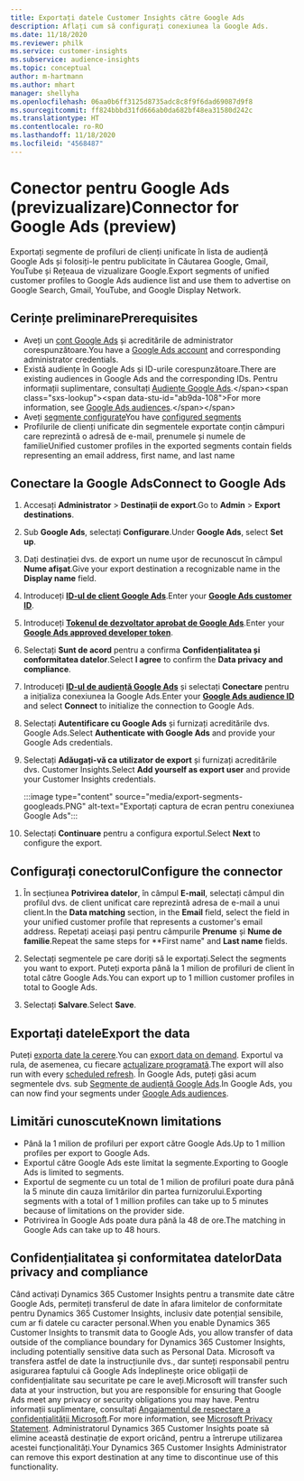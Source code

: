 ```yaml
---
title: Exportați datele Customer Insights către Google Ads
description: Aflați cum să configurați conexiunea la Google Ads.
ms.date: 11/18/2020
ms.reviewer: philk
ms.service: customer-insights
ms.subservice: audience-insights
ms.topic: conceptual
author: m-hartmann
ms.author: mhart
manager: shellyha
ms.openlocfilehash: 06aa0b6ff3125d8735adc8c8f9f6dad69087d9f8
ms.sourcegitcommit: ff824bbbd31fd666ab0da682bf48ea31580d242c
ms.translationtype: HT
ms.contentlocale: ro-RO
ms.lasthandoff: 11/18/2020
ms.locfileid: "4568487"
---
```

# <a name="connector-for-google-ads-preview"></a><span data-ttu-id="ab9da-103">Conector pentru Google Ads (previzualizare)</span><span class="sxs-lookup"><span data-stu-id="ab9da-103">Connector for Google Ads (preview)</span></span>

<span data-ttu-id="ab9da-104">Exportați segmente de profiluri de clienți unificate în lista de audiență Google Ads și folosiți-le pentru publicitate în Căutarea Google, Gmail, YouTube și Rețeaua de vizualizare Google.</span><span class="sxs-lookup"><span data-stu-id="ab9da-104">Export segments of unified customer profiles to Google Ads audience list and use them to advertise on Google Search, Gmail, YouTube, and Google Display Network.</span></span> 

## <a name="prerequisites"></a><span data-ttu-id="ab9da-105">Cerințe preliminare</span><span class="sxs-lookup"><span data-stu-id="ab9da-105">Prerequisites</span></span>

-   <span data-ttu-id="ab9da-106">Aveți un [cont Google Ads](https://ads.google.com/) și acreditările de administrator corespunzătoare.</span><span class="sxs-lookup"><span data-stu-id="ab9da-106">You have a [Google Ads account](https://ads.google.com/) and corresponding administrator credentials.</span></span>
-   <span data-ttu-id="ab9da-107">Există audiențe în Google Ads și ID-urile corespunzătoare.</span><span class="sxs-lookup"><span data-stu-id="ab9da-107">There are existing audiences in Google Ads and the corresponding IDs.</span></span> <span data-ttu-id="ab9da-108">Pentru informații suplimentare, consultați [Audiențe Google Ads](https://support.google.com/google-ads/answer/7558048?hl=en#:~:text=Audience%20lists%20is%20a%20section,Display%20Network%20through%20remarketing%20campaigns.).</span><span class="sxs-lookup"><span data-stu-id="ab9da-108">For more information, see [Google Ads audiences](https://support.google.com/google-ads/answer/7558048?hl=en#:~:text=Audience%20lists%20is%20a%20section,Display%20Network%20through%20remarketing%20campaigns.).</span></span>
-   <span data-ttu-id="ab9da-109">Aveți [segmente configurate](segments.md)</span><span class="sxs-lookup"><span data-stu-id="ab9da-109">You have [configured segments](segments.md)</span></span>
-   <span data-ttu-id="ab9da-110">Profilurile de clienți unificate din segmentele exportate conțin câmpuri care reprezintă o adresă de e-mail, prenumele și numele de familie</span><span class="sxs-lookup"><span data-stu-id="ab9da-110">Unified customer profiles in the exported segments contain fields representing an email address, first name, and last name</span></span>

## <a name="connect-to-google-ads"></a><span data-ttu-id="ab9da-111">Conectare la Google Ads</span><span class="sxs-lookup"><span data-stu-id="ab9da-111">Connect to Google Ads</span></span>

1. <span data-ttu-id="ab9da-112">Accesați **Administrator** > **Destinații de export**.</span><span class="sxs-lookup"><span data-stu-id="ab9da-112">Go to **Admin** > **Export destinations**.</span></span>

1. <span data-ttu-id="ab9da-113">Sub **Google Ads**, selectați **Configurare**.</span><span class="sxs-lookup"><span data-stu-id="ab9da-113">Under **Google Ads**, select **Set up**.</span></span>

1. <span data-ttu-id="ab9da-114">Dați destinației dvs. de export un nume ușor de recunoscut în câmpul **Nume afișat**.</span><span class="sxs-lookup"><span data-stu-id="ab9da-114">Give your export destination a recognizable name in the **Display name** field.</span></span>

1. <span data-ttu-id="ab9da-115">Introduceți **[ID-ul de client Google Ads](https://support.google.com/google-ads/answer/1704344)**.</span><span class="sxs-lookup"><span data-stu-id="ab9da-115">Enter your **[Google Ads customer ID](https://support.google.com/google-ads/answer/1704344)**.</span></span>

1. <span data-ttu-id="ab9da-116">Introduceți **[Tokenul de dezvoltator aprobat de Google Ads](https://developers.google.com/google-ads/api/docs/first-call/dev-token)**.</span><span class="sxs-lookup"><span data-stu-id="ab9da-116">Enter your **[Google Ads approved developer token](https://developers.google.com/google-ads/api/docs/first-call/dev-token)**.</span></span>

1. <span data-ttu-id="ab9da-117">Selectați **Sunt de acord** pentru a confirma **Confidențialitatea și conformitatea datelor**.</span><span class="sxs-lookup"><span data-stu-id="ab9da-117">Select **I agree** to confirm the **Data privacy and compliance**.</span></span>

1. <span data-ttu-id="ab9da-118">Introduceți **[ID-ul de audiență Google Ads](https://support.google.com/google-ads/answer/7558048?hl=en#:~:text=Audience%20lists%20is%20a%20section,Display%20Network%20through%20remarketing%20campaigns.)** și selectați **Conectare** pentru a inițializa conexiunea la Google Ads.</span><span class="sxs-lookup"><span data-stu-id="ab9da-118">Enter your **[Google Ads audience ID](https://support.google.com/google-ads/answer/7558048?hl=en#:~:text=Audience%20lists%20is%20a%20section,Display%20Network%20through%20remarketing%20campaigns.)** and select **Connect** to initialize the connection to Google Ads.</span></span>

1. <span data-ttu-id="ab9da-119">Selectați **Autentificare cu Google Ads** și furnizați acreditările dvs. Google Ads.</span><span class="sxs-lookup"><span data-stu-id="ab9da-119">Select **Authenticate with Google Ads** and provide your Google Ads credentials.</span></span>

1. <span data-ttu-id="ab9da-120">Selectați **Adăugați-vă ca utilizator de export** și furnizați acreditările dvs. Customer Insights.</span><span class="sxs-lookup"><span data-stu-id="ab9da-120">Select **Add yourself as export user** and provide your Customer Insights credentials.</span></span>

   :::image type="content" source="media/export-segments-googleads.PNG" alt-text="Exportați captura de ecran pentru conexiunea Google Ads":::

1. <span data-ttu-id="ab9da-122">Selectați **Continuare** pentru a configura exportul.</span><span class="sxs-lookup"><span data-stu-id="ab9da-122">Select **Next** to configure the export.</span></span>

## <a name="configure-the-connector"></a><span data-ttu-id="ab9da-123">Configurați conectorul</span><span class="sxs-lookup"><span data-stu-id="ab9da-123">Configure the connector</span></span>

1. <span data-ttu-id="ab9da-124">În secțiunea **Potrivirea datelor**, în câmpul **E-mail**, selectați câmpul din profilul dvs. de client unificat care reprezintă adresa de e-mail a unui client.</span><span class="sxs-lookup"><span data-stu-id="ab9da-124">In the **Data matching** section, in the **Email** field, select the field in your unified customer profile that represents a customer's email address.</span></span> <span data-ttu-id="ab9da-125">Repetați aceiași pași pentru câmpurile **Prenume** și **Nume de familie**.</span><span class="sxs-lookup"><span data-stu-id="ab9da-125">Repeat the same steps for \*\*First name" and **Last name** fields.</span></span>

1. <span data-ttu-id="ab9da-126">Selectați segmentele pe care doriți să le exportați.</span><span class="sxs-lookup"><span data-stu-id="ab9da-126">Select the segments you want to export.</span></span> <span data-ttu-id="ab9da-127">Puteți exporta până la 1 milion de profiluri de client în total către Google Ads.</span><span class="sxs-lookup"><span data-stu-id="ab9da-127">You can export up to 1 million customer profiles in total to Google Ads.</span></span>

1. <span data-ttu-id="ab9da-128">Selectați **Salvare**.</span><span class="sxs-lookup"><span data-stu-id="ab9da-128">Select **Save**.</span></span>

## <a name="export-the-data"></a><span data-ttu-id="ab9da-129">Exportați datele</span><span class="sxs-lookup"><span data-stu-id="ab9da-129">Export the data</span></span>

<span data-ttu-id="ab9da-130">Puteți [exporta date la cerere](export-destinations.md).</span><span class="sxs-lookup"><span data-stu-id="ab9da-130">You can [export data on demand](export-destinations.md).</span></span> <span data-ttu-id="ab9da-131">Exportul va rula, de asemenea, cu fiecare [actualizare programată](system.md#schedule-tab).</span><span class="sxs-lookup"><span data-stu-id="ab9da-131">The export will also run with every [scheduled refresh](system.md#schedule-tab).</span></span> <span data-ttu-id="ab9da-132">În Google Ads, puteți găsi acum segmentele dvs. sub [Segmente de audiență Google Ads](https://support.google.com/google-ads/answer/7558048?hl=en/).</span><span class="sxs-lookup"><span data-stu-id="ab9da-132">In Google Ads, you can now find your segments under [Google Ads audiences](https://support.google.com/google-ads/answer/7558048?hl=en/).</span></span>

## <a name="known-limitations"></a><span data-ttu-id="ab9da-133">Limitări cunoscute</span><span class="sxs-lookup"><span data-stu-id="ab9da-133">Known limitations</span></span>

- <span data-ttu-id="ab9da-134">Până la 1 milion de profiluri per export către Google Ads.</span><span class="sxs-lookup"><span data-stu-id="ab9da-134">Up to 1 million profiles per export to Google Ads.</span></span>
- <span data-ttu-id="ab9da-135">Exportul către Google Ads este limitat la segmente.</span><span class="sxs-lookup"><span data-stu-id="ab9da-135">Exporting to Google Ads is limited to segments.</span></span>
- <span data-ttu-id="ab9da-136">Exportul de segmente cu un total de 1 milion de profiluri poate dura până la 5 minute din cauza limitărilor din partea furnizorului.</span><span class="sxs-lookup"><span data-stu-id="ab9da-136">Exporting segments with a total of 1 million profiles can take up to 5 minutes because of limitations on the provider side.</span></span> 
- <span data-ttu-id="ab9da-137">Potrivirea în Google Ads poate dura până la 48 de ore.</span><span class="sxs-lookup"><span data-stu-id="ab9da-137">The matching in Google Ads can take up to 48 hours.</span></span>

## <a name="data-privacy-and-compliance"></a><span data-ttu-id="ab9da-138">Confidențialitatea și conformitatea datelor</span><span class="sxs-lookup"><span data-stu-id="ab9da-138">Data privacy and compliance</span></span>

<span data-ttu-id="ab9da-139">Când activați Dynamics 365 Customer Insights pentru a transmite date către Google Ads, permiteți transferul de date în afara limitelor de conformitate pentru Dynamics 365 Customer Insights, inclusiv date potențial sensibile, cum ar fi datele cu caracter personal.</span><span class="sxs-lookup"><span data-stu-id="ab9da-139">When you enable Dynamics 365 Customer Insights to transmit data to Google Ads, you allow transfer of data outside of the compliance boundary for Dynamics 365 Customer Insights, including potentially sensitive data such as Personal Data.</span></span> <span data-ttu-id="ab9da-140">Microsoft va transfera astfel de date la instrucțiunile dvs., dar sunteți responsabil pentru asigurarea faptului că Google Ads îndeplinește orice obligații de confidențialitate sau securitate pe care le aveți.</span><span class="sxs-lookup"><span data-stu-id="ab9da-140">Microsoft will transfer such data at your instruction, but you are responsible for ensuring that Google Ads meet any privacy or security obligations you may have.</span></span> <span data-ttu-id="ab9da-141">Pentru informații suplimentare, consultați [Angajamentul de respectare a confidențialității Microsoft](https://go.microsoft.com/fwlink/?linkid=396732).</span><span class="sxs-lookup"><span data-stu-id="ab9da-141">For more information, see [Microsoft Privacy Statement](https://go.microsoft.com/fwlink/?linkid=396732).</span></span>
<span data-ttu-id="ab9da-142">Administratorul Dynamics 365 Customer Insights poate să elimine această destinație de export oricând, pentru a întrerupe utilizarea acestei funcționalități.</span><span class="sxs-lookup"><span data-stu-id="ab9da-142">Your Dynamics 365 Customer Insights Administrator can remove this export destination at any time to discontinue use of this functionality.</span></span>
